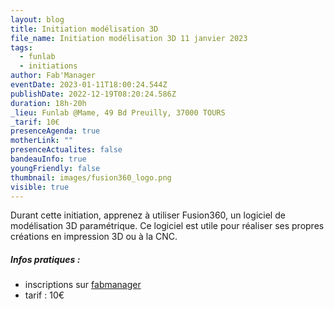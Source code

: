 ```yaml
---
layout: blog
title: Initiation modélisation 3D
file_name: Initiation modélisation 3D 11 janvier 2023
tags:
  - funlab
  - initiations
author: Fab'Manager
eventDate: 2023-01-11T18:00:24.544Z
publishDate: 2022-12-19T08:20:24.586Z
duration: 18h-20h
_lieu: Funlab @Mame, 49 Bd Preuilly, 37000 TOURS
_tarif: 10€
presenceAgenda: true
motherLink: ""
presenceActualites: false
bandeauInfo: true
youngFriendly: false
thumbnail: images/fusion360_logo.png
visible: true
---
```

Durant cette initiation, apprenez à utiliser Fusion360, un logiciel de modélisation 3D paramétrique.
Ce logiciel est utile pour réaliser ses propres créations en impression 3D ou à la CNC.

##### Infos pratiques : 
* inscriptions sur [fabmanager](https://fabmanager.lafun.fr)
* tarif : 10€

